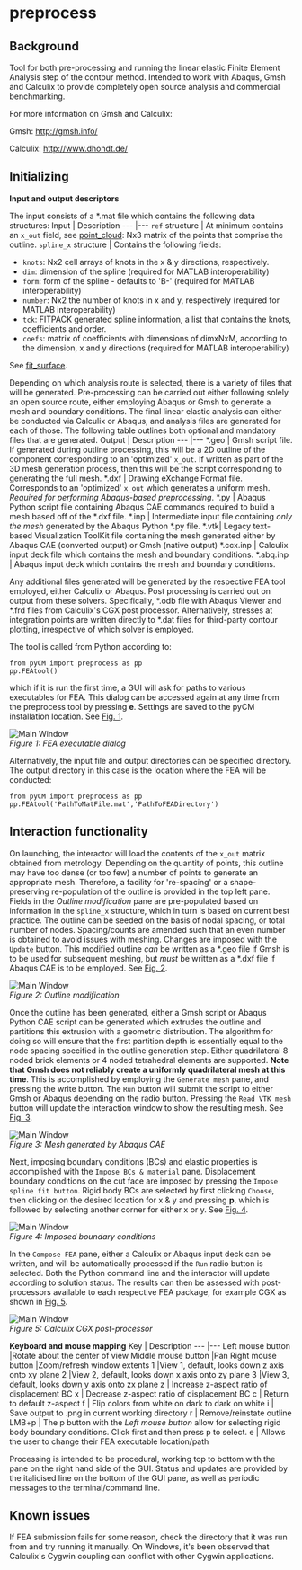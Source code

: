 # preprocess

## Background
Tool for both pre-processing and running the linear elastic Finite Element Analysis step of the contour method. Intended to work with Abaqus, Gmsh and Calculix to provide completely open source analysis and commercial benchmarking.

For more information on Gmsh and Calculix:

Gmsh: http://gmsh.info/

Calculix: http://www.dhondt.de/

## Initializing

**Input and output descriptors**

The input consists of a *.mat file which contains the following data structures:
Input | Description
---  |---
`ref` structure	| At minimum contains an `x_out` field, see [point_cloud](point_cloudREADME.md): Nx3 matrix of the points that comprise the outline.
`spline_x` structure | Contains the following fields:<ul><li>`knots`: Nx2 cell arrays of knots in the x & y directions, respectively.</li><li>`dim`: dimension of the spline (required for MATLAB interoperability)</li><li>`form`: form of the spline - defaults to 'B-' (required for MATLAB interoperability)</li><li>`number`: Nx2 the number of knots in x and y, respectively (required for MATLAB interoperability)</li><li>`tck`: FITPACK generated spline information, a list that contains the knots, coefficients and order.</li><li>`coefs`: matrix of coefficients with dimensions of dimxNxM, according to the dimension, x and y directions (required for MATLAB interoperability)</li></ul> See [fit_surface](fit_surfaceREADME.md).

Depending on which analysis route is selected, there is a variety of files that will be generated. Pre-processing can be carried out either following solely an open source route, either employing Abaqus or Gmsh to generate a mesh and boundary conditions. The final linear elastic analysis can either be conducted via Calculix or Abaqus, and analysis files are generated for each of those. The following table outlines both optional and mandatory files that are generated.
Output | Description
---  |---
*.geo | Gmsh script file. If generated during outline processing, this will be a 2D outline of the component corresponding to an 'optimized' `x_out`. If written as part of the 3D mesh generation process, then this will be the script corresponding to generating the full mesh.
*.dxf | Drawing eXchange Format file. Corresponds to an 'optimized' `x_out` which generates a uniform mesh. *Required for performing Abaqus-based preprocessing*.
*.py | Abaqus Python script file containing Abaqus CAE commands required to build a mesh based off of the *.dxf file.
*.inp | Intermediate input file containing *only the mesh* generated by the Abaqus Python *.py file.
*.vtk| Legacy text-based Visualization ToolKit file containing the mesh generated either by Abaqus CAE (converted output) or Gmsh (native output)
*.ccx.inp | Calculix input deck file which contains the mesh and boundary conditions.
*.abq.inp | Abaqus input deck which contains the mesh and boundary conditions.

Any additional files generated will be generated by the respective FEA tool employed, either Calculix or Abaqus. Post processing is carried out on output from these solvers. Specifically, *.odb file with Abaqus Viewer and *.frd files from Calculix's CGX post processor. Alternatively, stresses at integration points are written directly to *.dat files for third-party contour plotting, irrespective of which solver is employed.

The tool is called from Python according to:
~~~
from pyCM import preprocess as pp
pp.FEAtool()
~~~
which if it is run the first time, a GUI will ask for paths to various executables for FEA. This dialog can be accessed again at any time from the preprocess tool by pressing **e**. Settings are saved to the pyCM installation location. See [Fig. 1](#fig1).

<span>![<span>Main Window</span>](images/preprocess1.png)</span>  
*<a name="fig1"></a> Figure 1: FEA executable dialog*

Alternatively, the input file and output directories can be specified directory. The output directory in this case is the location where the FEA will be conducted:
~~~
from pyCM import preprocess as pp
pp.FEAtool('PathToMatFile.mat','PathToFEADirectory')
~~~

##  Interaction functionality
On launching, the interactor will load the contents of the `x_out` matrix obtained from metrology. Depending on the quantity of points, this outline may have too dense (or too few) a number of points to generate an appropriate mesh. Therefore, a facility for 're-spacing' or a shape-preserving re-population of the outline is provided in the top left pane. Fields in the *Outline modification* pane are pre-populated based on information in the `spline_x` structure, which in turn is based on current best practice. The outline can be seeded on the basis of nodal spacing, or total number of nodes. Spacing/counts are amended such that an even number is obtained to avoid issues with meshing. Changes are imposed with the `Update` button. This modified outline *can* be written as a *.geo file if Gmsh is to be used for subsequent meshing, but *must* be written as a *.dxf file if Abaqus CAE is to be employed. See [Fig. 2](#fig2).

<span>![<span>Main Window</span>](images/preprocess2.png)</span>  
*<a name="fig2"></a> Figure 2: Outline modification*

Once the outline has been generated, either a Gmsh script or Abaqus Python CAE script can be generated which extrudes the outline and partitions this extrusion with a geometric distribution. The algorithm for doing so will ensure that the first partition depth is essentially equal to the node spacing specified in the outline generation step. Either quadrilateral 8 noded brick elements or 4 noded tetrahedral elements are supported. **Note that Gmsh does not reliably create a uniformly quadrilateral mesh at this time**. This is accomplished by employing the `Generate mesh` pane, and pressing the write button. The `Run` button will submit the script to either Gmsh or Abaqus depending on the radio button. Pressing the `Read VTK mesh` button will update the interaction window to show the resulting mesh. See [Fig. 3](#fig3).

<span>![<span>Main Window</span>](images/preprocess3.png)</span>  
*<a name="fig3"></a> Figure 3: Mesh generated by Abaqus CAE*

Next, imposing boundary conditions (BCs) and elastic properties is accomplished with the `Impose BCs & material` pane. Displacement boundary conditions on the cut face are imposed by pressing the `Impose spline fit button`. Rigid body BCs are selected by first clicking `Choose`, then clicking on the desired location for x & y and pressing **p**, which is followed by selecting another corner for either x or y. See [Fig. 4](#fig4).

<span>![<span>Main Window</span>](images/preprocess4.png)</span>  
*<a name="fig4"></a> Figure 4: Imposed boundary conditions*

In the `Compose FEA` pane, either a Calculix or Abaqus input deck can be written, and will be automatically processed if the `Run` radio button is selected. Both the Python command line and the interactor will update according to solution status. The results can then be assessed with post-processors available to each respective FEA package, for example CGX as shown in [Fig. 5](#fig5).

<span>![<span>Main Window</span>](images/preprocess5.png)</span>  
*<a name="fig5"></a> Figure 5: Calculix CGX post-processor*

**Keyboard and mouse mapping**
Key | Description
---  |---
Left mouse button 	|Rotate about the center of view
Middle mouse button 	|Pan
Right mouse button 	|Zoom/refresh window extents
1 	|View 1, default, looks down z axis onto xy plane
2 	|View 2, default, looks down x axis onto zy plane
3 	|View 3, default, looks down y axis onto zx plane
z | Increase z-aspect ratio of displacement BC
x | Decrease z-aspect ratio of displacement BC
c | Return to default z-aspect
f | Flip colors from white on dark to dark on white
i | Save output to .png in current working directory
r | Remove/reinstate outline
LMB+p | The p button with the *Left mouse button* allow for selecting rigid body boundary conditions. Click first and then press p to select.
e | Allows the user to change their FEA executable location/path

Processing is intended to be procedural, working top to bottom with the pane on the right hand side of the GUI. Status and updates are provided by the italicised line on the bottom of the GUI pane, as well as periodic messages to the terminal/command line.

## Known issues
If FEA submission fails for some reason, check the directory that it was run from and try running it manually. On Windows, it's been observed that Calculix's Cygwin coupling can conflict with other Cygwin applications.